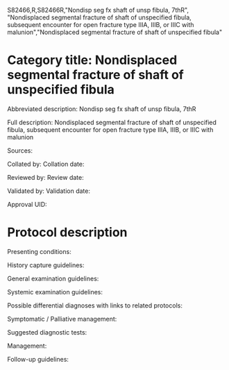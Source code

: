 S82466,R,S82466R,"Nondisp seg fx shaft of unsp fibula, 7thR", "Nondisplaced segmental fracture of shaft of unspecified fibula, subsequent encounter for open fracture type IIIA, IIIB, or IIIC with malunion","Nondisplaced segmental fracture of shaft of unspecified fibula"
# Category title: Nondisplaced segmental fracture of shaft of unspecified fibula

Abbreviated description: Nondisp seg fx shaft of unsp fibula, 7thR

Full description: Nondisplaced segmental fracture of shaft of unspecified fibula, subsequent encounter for open fracture type IIIA, IIIB, or IIIC with malunion

Sources:

Collated by:
Collation date:

Reviewed by:
Review date:

Validated by:
Validation date:

Approval UID:

# Protocol description

Presenting conditions:

History capture guidelines:

General examination guidelines:

Systemic examination guidelines:

Possible differential diagnoses with links to related protocols:

Symptomatic / Palliative management:

Suggested diagnostic tests:

Management:

Follow-up guidelines:
